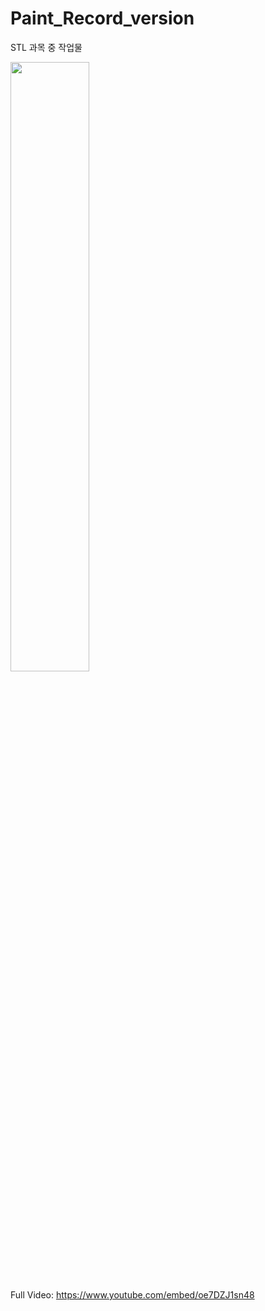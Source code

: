 # Paint_Record_version
STL 과목 중 작업물

<img src ="https://user-images.githubusercontent.com/32826146/93760304-b272ce00-fc46-11ea-8aa6-8011ee4c9841.gif" width="50%" height="50%"></img>

Full Video: https://www.youtube.com/embed/oe7DZJ1sn48
